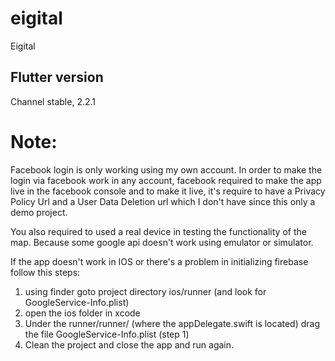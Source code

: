 # eigital

Eigital

## Flutter version
Channel stable, 2.2.1

# Note:
Facebook login is only working using my own account.
In order to make the login via facebook work in any account, facebook required to make the app live in the facebook console and to make it live, it's require to have a Privacy Policy Url  and a User Data Deletion url 
which I don't have since this only a demo project.

You also required to used a real device in testing the functionality of the map.
Because some google api doesn't work using emulator or simulator.

If the app doesn't work in IOS or there's a problem in initializing firebase
follow this steps:

1. using finder goto  project directory ios/runner (and look for GoogleService-Info.plist)
2. open the ios folder in xcode
3. Under the runner/runner/ (where the appDelegate.swift is located)
   drag the file GoogleService-Info.plist (step 1)
4. Clean the project and close the app and run again.
